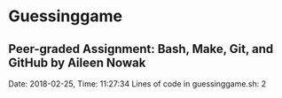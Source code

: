 # Guessinggame
## Peer-graded Assignment: Bash, Make, Git, and GitHub by Aileen Nowak
Date: 2018-02-25, Time: 11:27:34
Lines of code in guessinggame.sh:
2
